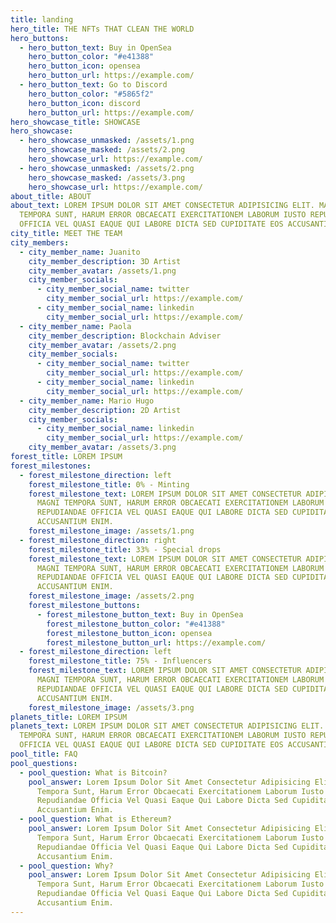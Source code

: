 ```yaml
---
title: landing
hero_title: THE NFTs THAT CLEAN THE WORLD
hero_buttons:
  - hero_button_text: Buy in OpenSea
    hero_button_color: "#e41388"
    hero_button_icon: opensea
    hero_button_url: https://example.com/
  - hero_button_text: Go to Discord
    hero_button_color: "#5865f2"
    hero_button_icon: discord
    hero_button_url: https://example.com/
hero_showcase_title: SHOWCASE
hero_showcase:
  - hero_showcase_unmasked: /assets/1.png
    hero_showcase_masked: /assets/2.png
    hero_showcase_url: https://example.com/
  - hero_showcase_unmasked: /assets/2.png
    hero_showcase_masked: /assets/3.png
    hero_showcase_url: https://example.com/
about_title: ABOUT
about_text: LOREM IPSUM DOLOR SIT AMET CONSECTETUR ADIPISICING ELIT. MAGNI
  TEMPORA SUNT, HARUM ERROR OBCAECATI EXERCITATIONEM LABORUM IUSTO REPUDIANDAE
  OFFICIA VEL QUASI EAQUE QUI LABORE DICTA SED CUPIDITATE EOS ACCUSANTIUM ENIM.
city_title: MEET THE TEAM
city_members:
  - city_member_name: Juanito
    city_member_description: 3D Artist
    city_member_avatar: /assets/1.png
    city_member_socials:
      - city_member_social_name: twitter
        city_member_social_url: https://example.com/
      - city_member_social_name: linkedin
        city_member_social_url: https://example.com/
  - city_member_name: Paola
    city_member_description: Blockchain Adviser
    city_member_avatar: /assets/2.png
    city_member_socials:
      - city_member_social_name: twitter
        city_member_social_url: https://example.com/
      - city_member_social_name: linkedin
        city_member_social_url: https://example.com/
  - city_member_name: Mario Hugo
    city_member_description: 2D Artist
    city_member_socials:
      - city_member_social_name: linkedin
        city_member_social_url: https://example.com/
    city_member_avatar: /assets/3.png
forest_title: LOREM IPSUM
forest_milestones:
  - forest_milestone_direction: left
    forest_milestone_title: 0% - Minting
    forest_milestone_text: LOREM IPSUM DOLOR SIT AMET CONSECTETUR ADIPISICING ELIT.
      MAGNI TEMPORA SUNT, HARUM ERROR OBCAECATI EXERCITATIONEM LABORUM IUSTO
      REPUDIANDAE OFFICIA VEL QUASI EAQUE QUI LABORE DICTA SED CUPIDITATE EOS
      ACCUSANTIUM ENIM.
    forest_milestone_image: /assets/1.png
  - forest_milestone_direction: right
    forest_milestone_title: 33% - Special drops
    forest_milestone_text: LOREM IPSUM DOLOR SIT AMET CONSECTETUR ADIPISICING ELIT.
      MAGNI TEMPORA SUNT, HARUM ERROR OBCAECATI EXERCITATIONEM LABORUM IUSTO
      REPUDIANDAE OFFICIA VEL QUASI EAQUE QUI LABORE DICTA SED CUPIDITATE EOS
      ACCUSANTIUM ENIM.
    forest_milestone_image: /assets/2.png
    forest_milestone_buttons:
      - forest_milestone_button_text: Buy in OpenSea
        forest_milestone_button_color: "#e41388"
        forest_milestone_button_icon: opensea
        forest_milestone_button_url: https://example.com/
  - forest_milestone_direction: left
    forest_milestone_title: 75% - Influencers
    forest_milestone_text: LOREM IPSUM DOLOR SIT AMET CONSECTETUR ADIPISICING ELIT.
      MAGNI TEMPORA SUNT, HARUM ERROR OBCAECATI EXERCITATIONEM LABORUM IUSTO
      REPUDIANDAE OFFICIA VEL QUASI EAQUE QUI LABORE DICTA SED CUPIDITATE EOS
      ACCUSANTIUM ENIM.
    forest_milestone_image: /assets/3.png
planets_title: LOREM IPSUM
planets_text: LOREM IPSUM DOLOR SIT AMET CONSECTETUR ADIPISICING ELIT. MAGNI
  TEMPORA SUNT, HARUM ERROR OBCAECATI EXERCITATIONEM LABORUM IUSTO REPUDIANDAE
  OFFICIA VEL QUASI EAQUE QUI LABORE DICTA SED CUPIDITATE EOS ACCUSANTIUM ENIM.
pool_title: FAQ
pool_questions:
  - pool_question: What is Bitcoin?
    pool_answer: Lorem Ipsum Dolor Sit Amet Consectetur Adipisicing Elit. Magni
      Tempora Sunt, Harum Error Obcaecati Exercitationem Laborum Iusto
      Repudiandae Officia Vel Quasi Eaque Qui Labore Dicta Sed Cupiditate Eos
      Accusantium Enim.
  - pool_question: What is Ethereum?
    pool_answer: Lorem Ipsum Dolor Sit Amet Consectetur Adipisicing Elit. Magni
      Tempora Sunt, Harum Error Obcaecati Exercitationem Laborum Iusto
      Repudiandae Officia Vel Quasi Eaque Qui Labore Dicta Sed Cupiditate Eos
      Accusantium Enim.
  - pool_question: Why?
    pool_answer: Lorem Ipsum Dolor Sit Amet Consectetur Adipisicing Elit. Magni
      Tempora Sunt, Harum Error Obcaecati Exercitationem Laborum Iusto
      Repudiandae Officia Vel Quasi Eaque Qui Labore Dicta Sed Cupiditate Eos
      Accusantium Enim.
---
```

